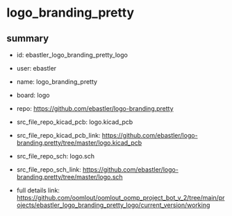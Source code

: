 # logo_branding_pretty
 
## summary 
* id: ebastler_logo_branding_pretty_logo
* user: ebastler
* name: logo_branding_pretty
* board: logo
* repo: https://github.com/ebastler/logo-branding.pretty
* src_file_repo_kicad_pcb: logo.kicad_pcb
* src_file_repo_kicad_pcb_link: https://github.com/ebastler/logo-branding.pretty/tree/master/logo.kicad_pcb


* src_file_repo_sch: logo.sch
* src_file_repo_sch_link: https://github.com/ebastler/logo-branding.pretty/tree/master/logo.sch
* full details link: https://github.com/oomlout/oomlout_oomp_project_bot_v_2/tree/main/projects/ebastler_logo_branding_pretty_logo/current_version/working  







